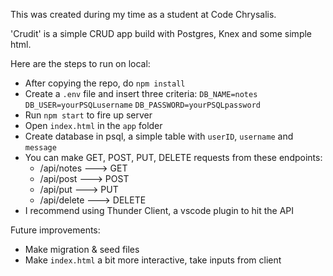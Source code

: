 This was created during my time as a student at Code Chrysalis.

'Crudit' is a simple CRUD app build with Postgres, Knex and some simple html.


Here are the steps to run on local:
- After copying the repo, do `npm install`
- Create a `.env` file and insert three criteria: `DB_NAME=notes` `DB_USER=yourPSQLusername` `DB_PASSWORD=yourPSQLpassword`
- Run `npm start` to fire up server
- Open `index.html` in the `app` folder
- Create database in psql, a simple table with `userID`, `username` and `message`
- You can make GET, POST, PUT, DELETE requests from these endpoints:
    - /api/notes ---> GET
    - /api/post ---> POST
    - /api/put ---> PUT
    - /api/delete ---> DELETE
- I recommend using Thunder Client, a vscode plugin to hit the API


Future improvements:
- Make migration & seed files 
- Make `index.html` a bit more interactive, take inputs from client